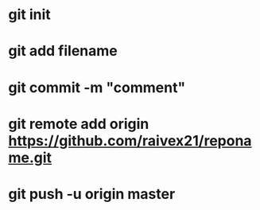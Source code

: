 # git init
# git add filename
# git commit -m "comment"
# git remote add origin https://github.com/raivex21/reponame.git
# git push -u origin master
